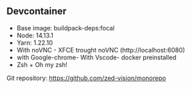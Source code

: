 ## Devcontainer

- Base image: buildpack-deps:focal
- Node: 14.13.1
- Yarn: 1.22.10
- With noVNC - XFCE trought noVNC (http://localhost:6080)
- with Google-chrome- With Vscode- docker preinstalled
- Zsh + Oh my zsh!

Git repository: https://github.com/zed-vision/monorepo
